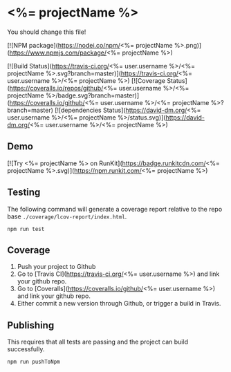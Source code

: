 # <%= projectName %>

You should change this file!

[![NPM package](https://nodei.co/npm/<%= projectName %>.png)](https://www.npmjs.com/package/<%= projectName %>)

[![Build Status](https://travis-ci.org/<%= user.username %>/<%= projectName %>.svg?branch=master)](https://travis-ci.org/<%= user.username %>/<%= projectName %>)
[![Coverage Status](https://coveralls.io/repos/github/<%= user.username %>/<%= projectName %>/badge.svg?branch=master)](https://coveralls.io/github/<%= user.username %>/<%= projectName %>?branch=master)
[![dependencies Status](https://david-dm.org/<%= user.username %>/<%= projectName %>/status.svg)](https://david-dm.org/<%= user.username %>/<%= projectName %>)

## Demo

[![Try <%= projectName %> on RunKit](https://badge.runkitcdn.com/<%= projectName %>.svg)](https://npm.runkit.com/<%= projectName %>)

## Testing

The following command will generate a coverage report relative to the repo base
`./coverage/lcov-report/index.html`.

```
npm run test
```

## Coverage

1. Push your project to Github
1. Go to [Travis CI](https://travis-ci.org/<%= user.username %>) and link your github repo.
1. Go to [Coveralls](https://coveralls.io/github/<%= user.username %>) and link your github repo.
1. Either commit a new version through Github, or trigger a build in Travis.

## Publishing

This requires that all tests are passing and the project can build successfully.

```
npm run pushToNpm
```

